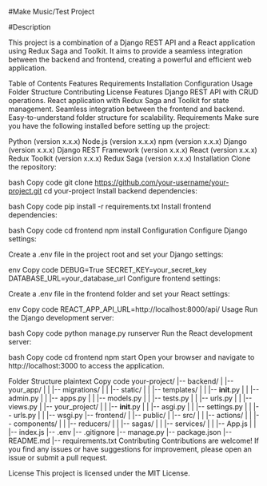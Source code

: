 #Make Music/Test Project
 
#Description

This project is a combination of a Django REST API and a React application using Redux Saga and Toolkit. It aims to provide a seamless integration between the backend and frontend, creating a powerful and efficient web application.

Table of Contents
Features
Requirements
Installation
Configuration
Usage
Folder Structure
Contributing
License
  Features
Django REST API with CRUD operations.
React application with Redux Saga and Toolkit for state management.
Seamless integration between the frontend and backend.
Easy-to-understand folder structure for scalability.
Requirements
Make sure you have the following installed before setting up the project:

Python (version x.x.x)
Node.js (version x.x.x)
npm (version x.x.x)
Django (version x.x.x)
Django REST Framework (version x.x.x)
React (version x.x.x)
Redux Toolkit (version x.x.x)
Redux Saga (version x.x.x)
Installation
Clone the repository:

bash
Copy code
git clone https://github.com/your-username/your-project.git
cd your-project
Install backend dependencies:

bash
Copy code
pip install -r requirements.txt
Install frontend dependencies:

bash
Copy code
cd frontend
npm install
Configuration
Configure Django settings:

Create a .env file in the project root and set your Django settings:

env
Copy code
DEBUG=True
SECRET_KEY=your_secret_key
DATABASE_URL=your_database_url
Configure frontend settings:

Create a .env file in the frontend folder and set your React settings:

env
Copy code
REACT_APP_API_URL=http://localhost:8000/api/
Usage
Run the Django development server:

bash
Copy code
python manage.py runserver
Run the React development server:

bash
Copy code
cd frontend
npm start
Open your browser and navigate to http://localhost:3000 to access the application.

Folder Structure
plaintext
Copy code
your-project/
|-- backend/
|   |-- your_app/
|   |   |-- migrations/
|   |   |-- static/
|   |   |-- templates/
|   |   |-- __init__.py
|   |   |-- admin.py
|   |   |-- apps.py
|   |   |-- models.py
|   |   |-- tests.py
|   |   |-- urls.py
|   |   |-- views.py
|   |-- your_project/
|   |   |-- __init__.py
|   |   |-- asgi.py
|   |   |-- settings.py
|   |   |-- urls.py
|   |   |-- wsgi.py
|-- frontend/
|   |-- public/
|   |-- src/
|   |   |-- actions/
|   |   |-- components/
|   |   |-- reducers/
|   |   |-- sagas/
|   |   |-- services/
|   |   |-- App.js
|   |   |-- index.js
|-- .env
|-- .gitignore
|-- manage.py
|-- package.json
|-- README.md
|-- requirements.txt
Contributing
Contributions are welcome! If you find any issues or have suggestions for improvement, please open an issue or submit a pull request.

License
This project is licensed under the MIT License.
